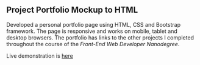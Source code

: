 ## Project Portfolio Mockup to HTML

Developed a personal portfolio page using HTML, CSS and Bootstrap framework. The page is responsive and works on mobile, tablet and desktop browsers. The portfolio has links to the other projects I completed throughout the course of the _Front-End Web Developer Nanodegree_.

Live demonstration is [here](http://Aleksandra11.github.io/Project_Portfolio)

